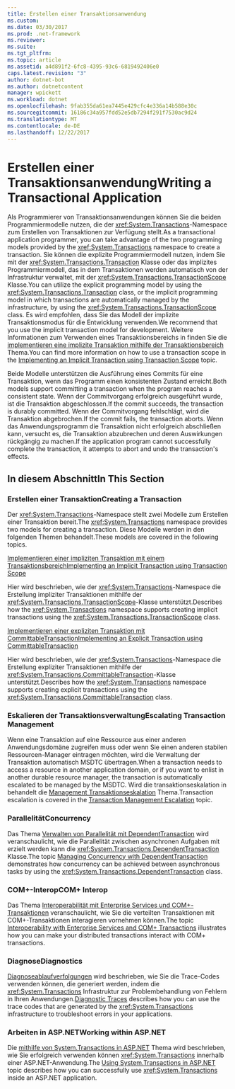 ```yaml
---
title: Erstellen einer Transaktionsanwendung
ms.custom: 
ms.date: 03/30/2017
ms.prod: .net-framework
ms.reviewer: 
ms.suite: 
ms.tgt_pltfrm: 
ms.topic: article
ms.assetid: a4d891f2-6fc8-4395-93c6-6819492406e0
caps.latest.revision: "3"
author: dotnet-bot
ms.author: dotnetcontent
manager: wpickett
ms.workload: dotnet
ms.openlocfilehash: 9fab355da61ea7445e429cfc4e336a14b588e30c
ms.sourcegitcommit: 16186c34a957fdd52e5db7294f291f7530ac9d24
ms.translationtype: MT
ms.contentlocale: de-DE
ms.lasthandoff: 12/22/2017
---
```

# <a name="writing-a-transactional-application"></a><span data-ttu-id="17006-102">Erstellen einer Transaktionsanwendung</span><span class="sxs-lookup"><span data-stu-id="17006-102">Writing a Transactional Application</span></span>
<span data-ttu-id="17006-103">Als Programmierer von Transaktionsanwendungen können Sie die beiden Programmiermodelle nutzen, die der <xref:System.Transactions>-Namespace zum Erstellen von Transaktionen zur Verfügung stellt.</span><span class="sxs-lookup"><span data-stu-id="17006-103">As a transactional application programmer, you can take advantage of the two programming models provided by the <xref:System.Transactions> namespace to create a transaction.</span></span> <span data-ttu-id="17006-104">Sie können die explizite Programmiermodell nutzen, indem Sie mit der <xref:System.Transactions.Transaction> Klasse oder das implizites Programmiermodell, das in dem Transaktionen werden automatisch von der Infrastruktur verwaltet, mit der <xref:System.Transactions.TransactionScope> Klasse.</span><span class="sxs-lookup"><span data-stu-id="17006-104">You can utilize the explicit programming model by using the <xref:System.Transactions.Transaction> class, or the implicit programming model in which transactions are automatically managed by the infrastructure, by using the <xref:System.Transactions.TransactionScope> class.</span></span> <span data-ttu-id="17006-105">Es wird empfohlen, dass Sie das Modell der implizite Transaktionsmodus für die Entwicklung verwenden.</span><span class="sxs-lookup"><span data-stu-id="17006-105">We recommend that you use the implicit transaction model for development.</span></span> <span data-ttu-id="17006-106">Weitere Informationen zum Verwenden eines Transaktionsbereichs in finden Sie die [implementieren eine implizite Transaktion mithilfe der Transaktionsbereich](../../../../docs/framework/data/transactions/implementing-an-implicit-transaction-using-transaction-scope.md) Thema.</span><span class="sxs-lookup"><span data-stu-id="17006-106">You can find more information on how to use a transaction scope in the [Implementing an Implicit Transaction using Transaction Scope](../../../../docs/framework/data/transactions/implementing-an-implicit-transaction-using-transaction-scope.md) topic.</span></span>  
  
 <span data-ttu-id="17006-107">Beide Modelle unterstützen die Ausführung eines Commits für eine Transaktion, wenn das Programm einen konsistenten Zustand erreicht.</span><span class="sxs-lookup"><span data-stu-id="17006-107">Both models support committing a transaction when the program reaches a consistent state.</span></span> <span data-ttu-id="17006-108">Wenn der Commitvorgang erfolgreich ausgeführt wurde, ist die Transaktion abgeschlossen.</span><span class="sxs-lookup"><span data-stu-id="17006-108">If the commit succeeds, the transaction is durably committed.</span></span> <span data-ttu-id="17006-109">Wenn der Commitvorgang fehlschlägt, wird die Transaktion abgebrochen.</span><span class="sxs-lookup"><span data-stu-id="17006-109">If the commit fails, the transaction aborts.</span></span> <span data-ttu-id="17006-110">Wenn das Anwendungsprogramm die Transaktion nicht erfolgreich abschließen kann, versucht es, die Transaktion abzubrechen und deren Auswirkungen rückgängig zu machen.</span><span class="sxs-lookup"><span data-stu-id="17006-110">If the application program cannot successfully complete the transaction, it attempts to abort and undo the transaction's effects.</span></span>  
  
## <a name="in-this-section"></a><span data-ttu-id="17006-111">In diesem Abschnitt</span><span class="sxs-lookup"><span data-stu-id="17006-111">In This Section</span></span>  
  
### <a name="creating-a-transaction"></a><span data-ttu-id="17006-112">Erstellen einer Transaktion</span><span class="sxs-lookup"><span data-stu-id="17006-112">Creating a Transaction</span></span>  
 <span data-ttu-id="17006-113">Der <xref:System.Transactions>-Namespace stellt zwei Modelle zum Erstellen einer Transaktion bereit.</span><span class="sxs-lookup"><span data-stu-id="17006-113">The <xref:System.Transactions> namespace provides two models for creating a transaction.</span></span> <span data-ttu-id="17006-114">Diese Modelle werden in den folgenden Themen behandelt.</span><span class="sxs-lookup"><span data-stu-id="17006-114">These models are covered in the following topics.</span></span>  
  
 [<span data-ttu-id="17006-115">Implementieren einer impliziten Transaktion mit einem Transaktionsbereich</span><span class="sxs-lookup"><span data-stu-id="17006-115">Implementing an Implicit Transaction using Transaction Scope</span></span>](../../../../docs/framework/data/transactions/implementing-an-implicit-transaction-using-transaction-scope.md)  
  
 <span data-ttu-id="17006-116">Hier wird beschrieben, wie der <xref:System.Transactions>-Namespace die Erstellung impliziter Transaktionen mithilfe der <xref:System.Transactions.TransactionScope>-Klasse unterstützt.</span><span class="sxs-lookup"><span data-stu-id="17006-116">Describes how the <xref:System.Transactions> namespace supports creating implicit transactions using the <xref:System.Transactions.TransactionScope> class.</span></span>  
  
 [<span data-ttu-id="17006-117">Implementieren einer expliziten Transaktion mit CommittableTransaction</span><span class="sxs-lookup"><span data-stu-id="17006-117">Implementing an Explicit Transaction using CommittableTransaction</span></span>](../../../../docs/framework/data/transactions/implementing-an-explicit-transaction-using-committabletransaction.md)  
  
 <span data-ttu-id="17006-118">Hier wird beschrieben, wie der <xref:System.Transactions>-Namespace die Erstellung expliziter Transaktionen mithilfe der <xref:System.Transactions.CommittableTransaction>-Klasse unterstützt.</span><span class="sxs-lookup"><span data-stu-id="17006-118">Describes how the <xref:System.Transactions> namespace supports creating explicit transactions using the <xref:System.Transactions.CommittableTransaction> class.</span></span>  
  
### <a name="escalating-transaction-management"></a><span data-ttu-id="17006-119">Eskalieren der Transaktionsverwaltung</span><span class="sxs-lookup"><span data-stu-id="17006-119">Escalating Transaction Management</span></span>  
 <span data-ttu-id="17006-120">Wenn eine Transaktion auf eine Ressource aus einer anderen Anwendungsdomäne zugreifen muss oder wenn Sie einen anderen stabilen Ressourcen-Manager eintragen möchten, wird die Verwaltung der Transaktion automatisch MSDTC übertragen.</span><span class="sxs-lookup"><span data-stu-id="17006-120">When a transaction needs to access a resource in another application domain, or if you want to enlist in another durable resource manager, the transaction is automatically escalated to be managed by the MSDTC.</span></span> <span data-ttu-id="17006-121">Wird die transaktionseskalation in behandelt die [Management Transaktionseskalation](../../../../docs/framework/data/transactions/transaction-management-escalation.md) Thema.</span><span class="sxs-lookup"><span data-stu-id="17006-121">Transaction escalation is covered in the [Transaction Management Escalation](../../../../docs/framework/data/transactions/transaction-management-escalation.md) topic.</span></span>  
  
### <a name="concurrency"></a><span data-ttu-id="17006-122">Parallelität</span><span class="sxs-lookup"><span data-stu-id="17006-122">Concurrency</span></span>  
 <span data-ttu-id="17006-123">Das Thema [Verwalten von Parallelität mit DependentTransaction](../../../../docs/framework/data/transactions/managing-concurrency-with-dependenttransaction.md) wird veranschaulicht, wie die Parallelität zwischen asynchronen Aufgaben mit erzielt werden kann die <xref:System.Transactions.DependentTransaction> Klasse.</span><span class="sxs-lookup"><span data-stu-id="17006-123">The topic [Managing Concurrency with DependentTransaction](../../../../docs/framework/data/transactions/managing-concurrency-with-dependenttransaction.md) demonstrates how concurrency can be achieved between asynchronous tasks by using the <xref:System.Transactions.DependentTransaction> class.</span></span>  
  
### <a name="com-interop"></a><span data-ttu-id="17006-124">COM+-Interop</span><span class="sxs-lookup"><span data-stu-id="17006-124">COM+ Interop</span></span>  
 <span data-ttu-id="17006-125">Das Thema [Interoperabilität mit Enterprise Services und COM+-Transaktionen](../../../../docs/framework/data/transactions/interoperability-with-enterprise-services-and-com-transactions.md) veranschaulicht, wie Sie die verteilten Transaktionen mit COM+-Transaktionen interagieren vornehmen können.</span><span class="sxs-lookup"><span data-stu-id="17006-125">The topic [Interoperability with Enterprise Services and COM+ Transactions](../../../../docs/framework/data/transactions/interoperability-with-enterprise-services-and-com-transactions.md) illustrates how you can make your distributed transactions interact with COM+ transactions.</span></span>  
  
### <a name="diagnostics"></a><span data-ttu-id="17006-126">Diagnose</span><span class="sxs-lookup"><span data-stu-id="17006-126">Diagnostics</span></span>  
 <span data-ttu-id="17006-127">[Diagnoseablaufverfolgungen](../../../../docs/framework/data/transactions/diagnostic-traces.md) wird beschrieben, wie Sie die Trace-Codes verwenden können, die generiert werden, indem die <xref:System.Transactions> Infrastruktur zur Problembehandlung von Fehlern in Ihren Anwendungen.</span><span class="sxs-lookup"><span data-stu-id="17006-127">[Diagnostic Traces](../../../../docs/framework/data/transactions/diagnostic-traces.md) describes how you can use the trace codes that are generated by the <xref:System.Transactions> infrastructure to troubleshoot errors in your applications.</span></span>  
  
### <a name="working-within-aspnet"></a><span data-ttu-id="17006-128">Arbeiten in ASP.NET</span><span class="sxs-lookup"><span data-stu-id="17006-128">Working within ASP.NET</span></span>  
 <span data-ttu-id="17006-129">Die [mithilfe von System.Transactions in ASP.NET](../../../../docs/framework/data/transactions/using-system-transactions-in-aspnet.md) Thema wird beschrieben, wie Sie erfolgreich verwenden können <xref:System.Transactions> innerhalb einer ASP.NET-Anwendung.</span><span class="sxs-lookup"><span data-stu-id="17006-129">The [Using System.Transactions in ASP.NET](../../../../docs/framework/data/transactions/using-system-transactions-in-aspnet.md) topic describes how you can successfully use <xref:System.Transactions> inside an ASP.NET application.</span></span>
